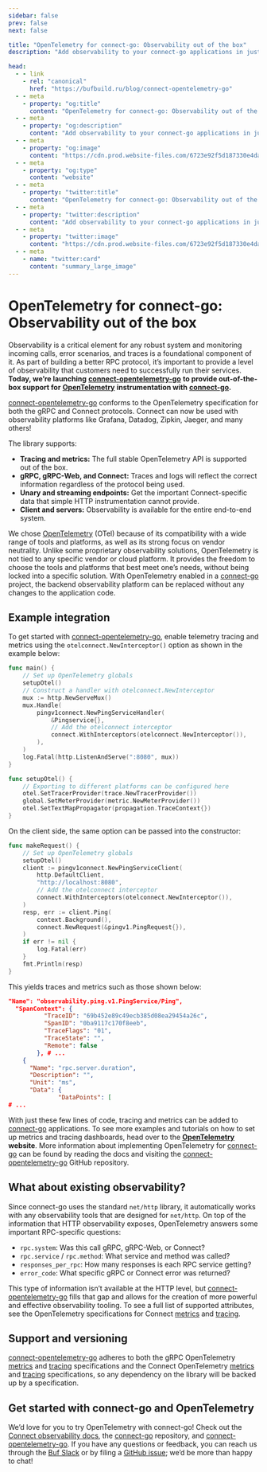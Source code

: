 ```yaml
---
sidebar: false
prev: false
next: false

title: "OpenTelemetry for connect-go: Observability out of the box"
description: "Add observability to your connect-go applications in just a few lines of code"

head:
  - - link
    - rel: "canonical"
      href: "https://bufbuild.ru/blog/connect-opentelemetry-go"
  - - meta
    - property: "og:title"
      content: "OpenTelemetry for connect-go: Observability out of the box"
  - - meta
    - property: "og:description"
      content: "Add observability to your connect-go applications in just a few lines of code"
  - - meta
    - property: "og:image"
      content: "https://cdn.prod.website-files.com/6723e92f5d187330e4da8144/6750ce0fbe9f371ed74353b2_OpenTelemetry.png"
  - - meta
    - property: "og:type"
      content: "website"
  - - meta
    - property: "twitter:title"
      content: "OpenTelemetry for connect-go: Observability out of the box"
  - - meta
    - property: "twitter:description"
      content: "Add observability to your connect-go applications in just a few lines of code"
  - - meta
    - property: "twitter:image"
      content: "https://cdn.prod.website-files.com/6723e92f5d187330e4da8144/6750ce0fbe9f371ed74353b2_OpenTelemetry.png"
  - - meta
    - name: "twitter:card"
      content: "summary_large_image"
---
```


# OpenTelemetry for connect-go: Observability out of the box

Observability is a critical element for any robust system and monitoring incoming calls, error scenarios, and traces is a foundational component of it. As part of building a better RPC protocol, it’s important to provide a level of observability that customers need to successfully run their services. **Today, we’re launching** [**connect-opentelemetry-go**](https://github.com/connectrpc/otelconnect-go) **to provide out-of-the-box support for** [**OpenTelemetry**](https://opentelemetry.io/) **instrumentation with** [**connect-go**](https://github.com/connectrpc/connect-go)**.**

[connect-opentelemetry-go](https://github.com/connectrpc/otelconnect-go) conforms to the OpenTelemetry specification for both the gRPC and Connect protocols. Connect can now be used with observability platforms like Grafana, Datadog, Zipkin, Jaeger, and many others!

The library supports:

- **Tracing and metrics:** The full stable OpenTelemetry API is supported out of the box.
- **gRPC, gRPC-Web, and Connect:** Traces and logs will reflect the correct information regardless of the protocol being used.
- **Unary and streaming endpoints:** Get the important Connect-specific data that simple HTTP instrumentation cannot provide.
- **Client and servers:** Observability is available for the entire end-to-end system.

We chose [OpenTelemetry](https://opentelemetry.io/) (OTel) because of its compatibility with a wide range of tools and platforms, as well as its strong focus on vendor neutrality. Unlike some proprietary observability solutions, OpenTelemetry is not tied to any specific vendor or cloud platform. It provides the freedom to choose the tools and platforms that best meet one’s needs, without being locked into a specific solution. With OpenTelemetry enabled in a [connect-go](https://github.com/connectrpc/connect-go) project, the backend observability platform can be replaced without any changes to the application code.

## Example integration

To get started with [connect-opentelemetry-go](https://github.com/connectrpc/otelconnect-go), enable telemetry tracing and metrics using the `otelconnect.NewInterceptor()` option as shown in the example below:

```go
func main() {
	// Set up OpenTelemetry globals
	setupOtel()
	// Construct a handler with otelconnect.NewInterceptor
	mux := http.NewServeMux()
	mux.Handle(
		pingv1connect.NewPingServiceHandler(
			&Pingservice{},
			// Add the otelconnect interceptor
			connect.WithInterceptors(otelconnect.NewInterceptor()),
		),
	)
	log.Fatal(http.ListenAndServe(":8080", mux))
}

func setupOtel() {
	// Exporting to different platforms can be configured here
	otel.SetTracerProvider(trace.NewTracerProvider())
	global.SetMeterProvider(metric.NewMeterProvider())
	otel.SetTextMapPropagator(propagation.TraceContext{})
}
```

On the client side, the same option can be passed into the constructor:

```go
func makeRequest() {
	// Set up OpenTelemetry globals
	setupOtel()
	client := pingv1connect.NewPingServiceClient(
		http.DefaultClient,
		"http://localhost:8080",
		// Add the otelconnect interceptor
		connect.WithInterceptors(otelconnect.NewInterceptor()),
	)
	resp, err := client.Ping(
		context.Background(),
		connect.NewRequest(&pingv1.PingRequest{}),
	)
	if err != nil {
		log.Fatal(err)
	}
	fmt.Println(resp)
}
```

This yields traces and metrics such as those shown below:

```json
"Name": "observability.ping.v1.PingService/Ping",
  "SpanContext": {
          "TraceID": "69b452e89c49ecb385d08ea29454a26c",
          "SpanID": "0ba9117c170f8eeb",
          "TraceFlags": "01",
          "TraceState": "",
          "Remote": false
        }, # ...
    {
      "Name": "rpc.server.duration",
      "Description": "",
      "Unit": "ms",
      "Data": {
              "DataPoints": [
# ...
```

`‍`With just these few lines of code, tracing and metrics can be added to [connect-go](https://github.com/connectrpc/connect-go) applications. To see more examples and tutorials on how to set up metrics and tracing dashboards, head over to the [**OpenTelemetry**](https://opentelemetry.io/) **website**. More information about implementing OpenTelemetry for [connect-go](https://github.com/connectrpc/connect-go) can be found by reading the docs and visiting the [connect-opentelemetry-go](https://github.com/connectrpc/otelconnect-go) GitHub repository.

## What about existing observability?

Since connect-go uses the standard `net/http` library, it automatically works with any observability tools that are designed for `net/http`. On top of the information that HTTP observability exposes, OpenTelemetry answers some important RPC-specific questions:

- `rpc.system`: Was this call gRPC, gRPC-Web, or Connect?
- `rpc.service` / `rpc.method`: What service and method was called?
- `responses_per_rpc`: How many responses is each RPC service getting?
- `error_code`: What specific gRPC or Connect error was returned?

This type of information isn’t available at the HTTP level, but [connect-opentelemetry-go](https://github.com/connectrpc/otelconnect-go) fills that gap and allows for the creation of more powerful and effective observability tooling. To see a full list of supported attributes, see the OpenTelemetry specifications for Connect [metrics](https://github.com/open-telemetry/opentelemetry-specification/blob/main/specification/metrics/semantic_conventions/rpc-metrics.md#connect-rpc-conventions) and [tracing](https://github.com/open-telemetry/opentelemetry-specification/blob/main/specification/trace/semantic_conventions/rpc.md#connect-rpc-conventions).

## Support and versioning

[connect-opentelemetry-go](https://github.com/connectrpc/otelconnect-go) adheres to both the gRPC OpenTelemetry [metrics](https://github.com/open-telemetry/opentelemetry-specification/blob/main/specification/metrics/semantic_conventions/rpc-metrics.md#grpc-conventions) and [tracing](https://github.com/open-telemetry/opentelemetry-specification/blob/main/specification/trace/semantic_conventions/rpc.md#grpc) specifications and the Connect OpenTelemetry [metrics](https://github.com/open-telemetry/opentelemetry-specification/blob/main/specification/metrics/semantic_conventions/rpc-metrics.md#connect-rpc-conventions) and [tracing](https://github.com/open-telemetry/opentelemetry-specification/blob/main/specification/trace/semantic_conventions/rpc.md#connect-rpc-conventions) specifications, so any dependency on the library will be backed up by a specification.

## Get started with connect-go and OpenTelemetry

We’d love for you to try OpenTelemetry with connect-go! Check out the [Connect observability docs](https://connectrpc.com/docs/go/observability), the [connect-go](https://github.com/connectrpc/connect-go) repository, and [connect-opentelemetry-go](https://github.com/connectrpc/otelconnect-go). If you have any questions or feedback, you can reach us through the [Buf Slack](https://buf.build/b/slack/) or by filing a [GitHub issue](https://github.com/connectrpc/otelconnect-go/issues); we’d be more than happy to chat!
